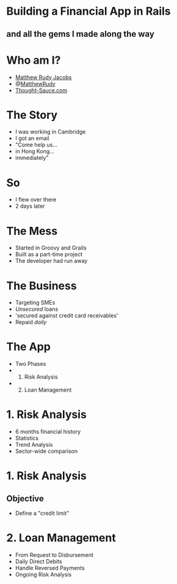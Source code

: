 # Building a Financial App in Rails #
## and all the gems I made along the way ##

# Who am I?
* [Matthew Rudy Jacobs](http://matthewrudy.com)
* @[MatthewRudy](http://twitter.com/matthewrudy)
* [Thought-Sauce.com](http://thought-sauce.com)

# The Story
* I was working in Cambridge
* I got an email
* "Come help us...
*  in Hong Kong...
*  immediately"

# So
* I flew over there
* 2 days later

# The Mess
* Started in Groovy and Grails
* Built as a part-time project
* The developer had run away

# The Business
* Targeting SMEs
* *Unsecured* loans
* 'secured against credit card receivables'
* Repaid *daily*

# The App
* Two Phases
* 1. Risk Analysis
* 2. Loan Management

# 1. Risk Analysis
* 6 months financial history
* Statistics
* Trend Analysis
* Sector-wide comparison

# 1. Risk Analysis
## Objective
* Define a "credit limit"

# 2. Loan Management
* From Request to Disbursement
* Daily Direct Debits
* Handle Reversed Payments
* Ongoing Risk Analysis
